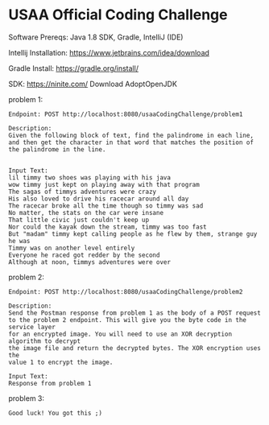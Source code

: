 # USAA Official Coding Challenge

Software Prereqs: Java 1.8 SDK, Gradle, IntelliJ (IDE)

Intellij Installation: https://www.jetbrains.com/idea/download

Gradle Install: https://gradle.org/install/

SDK: https://ninite.com/ Download AdoptOpenJDK


problem 1:

    Endpoint: POST http://localhost:8080/usaaCodingChallenge/problem1

    Description:
    Given the following block of text, find the palindrome in each line,
    and then get the character in that word that matches the position of the palindrome in the line.


    Input Text:
	lil timmy two shoes was playing with his java
    wow timmy just kept on playing away with that program
    The sagas of timmys adventures were crazy
    His also loved to drive his racecar around all day
    The racecar broke all the time though so timmy was sad
    No matter, the stats on the car were insane
    That little civic just couldn't keep up
    Nor could the kayak down the stream, timmy was too fast
    But "madam" timmy kept calling people as he flew by them, strange guy he was
    Timmy was on another level entirely
    Everyone he raced got redder by the second
    Although at noon, timmys adventures were over

problem 2:

    Endpoint: POST http://localhost:8080/usaaCodingChallenge/problem2

    Description: 
    Send the Postman response from problem 1 as the body of a POST request 
    to the problem 2 endpoint. This will give you the byte code in the service layer 
    for an encrypted image. You will need to use an XOR decryption algorithm to decrypt 
    the image file and return the decrypted bytes. The XOR encryption uses the
    value 1 to encrypt the image.
    
    Input Text:
    Response from problem 1

problem 3:
	
	Good luck! You got this ;)


